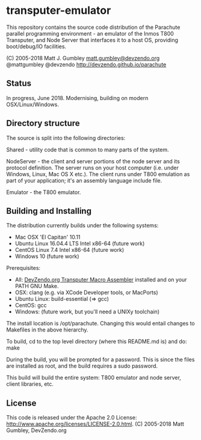 transputer-emulator
===================
This repository contains the source code distribution of the Parachute parallel programming
environment - an emulator of the Inmos T800 Transputer, and Node Server that interfaces it
to a host OS, providing boot/debug/IO facilities.

(C) 2005-2018 Matt J. Gumbley
matt.gumbley@devzendo.org
@mattgumbley @devzendo
http://devzendo.github.io/parachute

Status
------
In progress, June 2018. Modernising, building on modern OSX/Linux/Windows.


Directory structure
-------------------
The source is split into the following directories:

Shared - utility code that is common to many parts of the system.

NodeServer - the client and server portions of the node server and its protocol
definition. The server runs on your host computer (i.e. under Windows, Linux,
Mac OS X etc.). The client runs under T800 emulation as part of your
application; it's an assembly language include file.

Emulator - the T800 emulator.


Building and Installing
-----------------------
The distribution currently builds under the following systems:
* Mac OSX 'El Capitan' 10.11
* Ubuntu Linux 16.04.4 LTS Intel x86-64 (future work)
* CentOS Linux 7.4 Intel x86-64 (future work)
* Windows 10 (future work)

Prerequisites:
- All: <a href="https://bitbucket.org/devzendo/transputer-macro-assembler">DevZendo.org
       Transputer Macro Assembler</a> installed and on your PATH
       GNU Make.
- OSX: clang (e.g. via XCode Developer tools, or MacPorts)
- Ubuntu Linux: build-essential (=> gcc)
- CentOS: gcc
- Windows: (future work, but you'll need a UNIXy toolchain)


The install location is /opt/parachute. Changing this would entail changes to
Makefiles in the above hierarchy.

To build, cd to the top level directory (where this README.md is) and do:
make

During the build, you will be prompted for a password. This is since the files
are installed as root, and the build requires a sudo password.

This build will build the entire system: T800 emulator and node
server, client libraries, etc.



License
-------
This code is released under the Apache 2.0 License: http://www.apache.org/licenses/LICENSE-2.0.html.
(C) 2005-2018 Matt Gumbley, DevZendo.org



